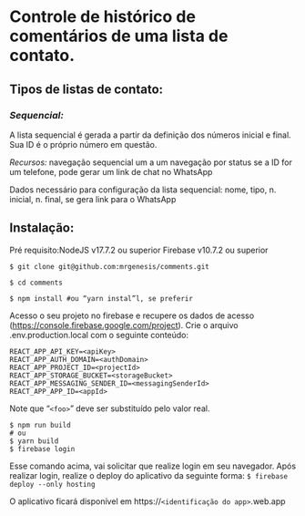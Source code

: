 # Controle de histórico de comentários de uma lista de contato.

## Tipos de listas de contato:

### *Sequencial:*
A lista sequencial é gerada a partir da definição dos números inicial e final. Sua ID é o próprio número em questão.

*Recursos:*
navegação sequencial um a um
navegação por status
se a ID for um telefone, pode gerar um link de chat no WhatsApp

Dados necessário para configuração da lista sequencial:
nome, tipo, n. inicial, n. final, se gera link para o WhatsApp



## Instalação:
Pré requisito:NodeJS v17.7.2 ou superior
Firebase v10.7.2 ou superior

```$ git clone git@github.com:mrgenesis/comments.git```

```$ cd comments```

```$ npm install #ou “yarn instal”l, se preferir```


Acesso o seu projeto no firebase e recupere os dados de acesso (https://console.firebase.google.com/project). Crie o arquivo .env.production.local com o seguinte conteúdo:
```
REACT_APP_API_KEY=<apiKey>
REACT_APP_AUTH_DOMAIN=<authDomain>
REACT_APP_PROJECT_ID=<projectId>
REACT_APP_STORAGE_BUCKET=<storageBucket>
REACT_APP_MESSAGING_SENDER_ID=<messagingSenderId>
REACT_APP_APP_ID=<appId>
```

Note que “`<foo>`” deve ser substituído pelo valor real.


```
$ npm run build
# ou 
$ yarn build
$ firebase login
```


Esse comando acima, vai solicitar que realize login em seu navegador. Após realizar login, realize o deploy do aplicativo da seguinte forma:
`$ firebase deploy --only hosting`

O aplicativo ficará disponível em https://`<identificação do app>`.web.app
